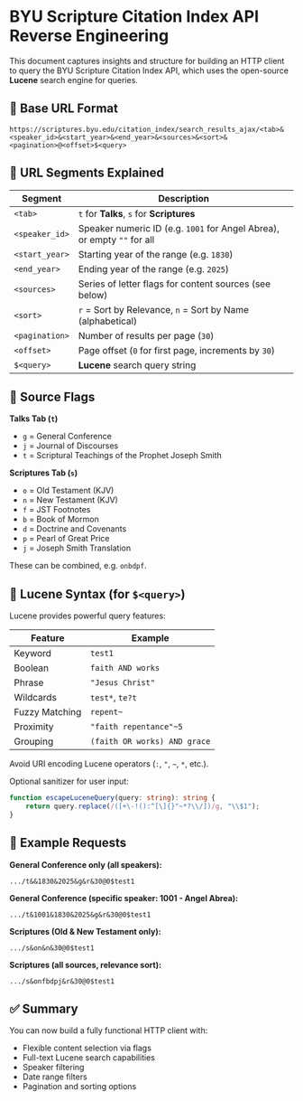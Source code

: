 # BYU Scripture Citation Index API Reverse Engineering

This document captures insights and structure for building an HTTP client to query the BYU Scripture Citation Index API, which uses the open-source **Lucene** search engine for queries.

## 🔗 Base URL Format

```
https://scriptures.byu.edu/citation_index/search_results_ajax/<tab>&<speaker_id>&<start_year>&<end_year>&<sources>&<sort>&<pagination>@<offset>$<query>
```

## 🧩 URL Segments Explained

| Segment        | Description                                                             |
| -------------- | ----------------------------------------------------------------------- |
| `<tab>`        | `t` for **Talks**, `s` for **Scriptures**                               |
| `<speaker_id>` | Speaker numeric ID (e.g. `1001` for Angel Abrea), or empty `""` for all |
| `<start_year>` | Starting year of the range (e.g. `1830`)                                |
| `<end_year>`   | Ending year of the range (e.g. `2025`)                                  |
| `<sources>`    | Series of letter flags for content sources (see below)                  |
| `<sort>`       | `r` = Sort by Relevance, `n` = Sort by Name (alphabetical)              |
| `<pagination>` | Number of results per page (`30`)                                       |
| `<offset>`     | Page offset (`0` for first page, increments by `30`)                    |
| `$<query>`     | **Lucene** search query string                                          |

## 🧱 Source Flags

**Talks Tab (`t`)**

-   `g` = General Conference
-   `j` = Journal of Discourses
-   `t` = Scriptural Teachings of the Prophet Joseph Smith

**Scriptures Tab (`s`)**

-   `o` = Old Testament (KJV)
-   `n` = New Testament (KJV)
-   `f` = JST Footnotes
-   `b` = Book of Mormon
-   `d` = Doctrine and Covenants
-   `p` = Pearl of Great Price
-   `j` = Joseph Smith Translation

These can be combined, e.g. `onbdpf`.

## 🔎 Lucene Syntax (for `$<query>`)

Lucene provides powerful query features:

| Feature        | Example                      |
| -------------- | ---------------------------- |
| Keyword        | `test1`                      |
| Boolean        | `faith AND works`            |
| Phrase         | `"Jesus Christ"`             |
| Wildcards      | `test*`, `te?t`              |
| Fuzzy Matching | `repent~`                    |
| Proximity      | `"faith repentance"~5`       |
| Grouping       | `(faith OR works) AND grace` |

Avoid URI encoding Lucene operators (`:`, `"`, `~`, `*`, etc.).

Optional sanitizer for user input:

```ts
function escapeLuceneQuery(query: string): string {
	return query.replace(/([+\-!():^[\]{}"~*?\\/])/g, "\\$1");
}
```

## 🔁 Example Requests

**General Conference only (all speakers):**

```
.../t&&1830&2025&g&r&30@0$test1
```

**General Conference (specific speaker: 1001 - Angel Abrea):**

```
.../t&1001&1830&2025&g&r&30@0$test1
```

**Scriptures (Old & New Testament only):**

```
.../s&on&n&30@0$test1
```

**Scriptures (all sources, relevance sort):**

```
.../s&onfbdpj&r&30@0$test1
```

## ✅ Summary

You can now build a fully functional HTTP client with:

-   Flexible content selection via flags
-   Full-text Lucene search capabilities
-   Speaker filtering
-   Date range filters
-   Pagination and sorting options
